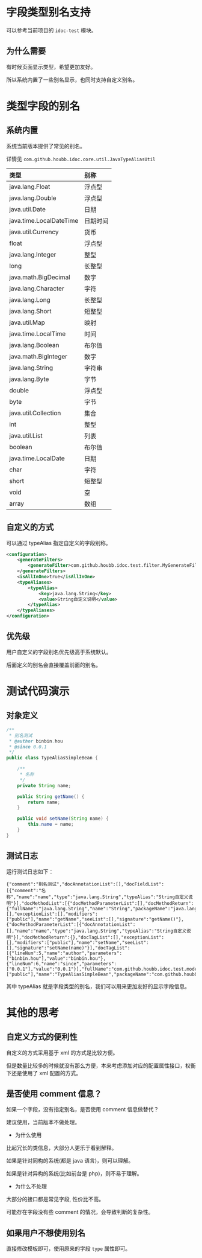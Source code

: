 # 字段类型别名支持

可以参考当前项目的 `idoc-test` 模块。

## 为什么需要

有时候页面显示类型，希望更加友好。

所以系统内置了一些别名显示，也同时支持自定义别名。
 
# 类型字段的别名

## 系统内置

系统当前版本提供了常见的别名。

详情见 `com.github.houbb.idoc.core.util.JavaTypeAliasUtil`

| 类型 | 别称 |
|:---|:---|
| java.lang.Float | 浮点型 |
| java.lang.Double | 浮点型 |
| java.util.Date | 日期 |
| java.time.LocalDateTime | 日期时间 |
| java.util.Currency | 货币 |
| float | 浮点型 |
| java.lang.Integer | 整型 |
| long | 长整型 |
| java.math.BigDecimal | 数字 |
| java.lang.Character | 字符 |
| java.lang.Long | 长整型 |
| java.lang.Short | 短整型 |
| java.util.Map | 映射 |
| java.time.LocalTime | 时间 |
| java.lang.Boolean | 布尔值 |
| java.math.BigInteger | 数字 |
| java.lang.String | 字符串 |
| java.lang.Byte | 字节 |
| double | 浮点型 |
| byte | 字节 |
| java.util.Collection | 集合 |
| int | 整型 |
| java.util.List | 列表 |
| boolean | 布尔值 |
| java.time.LocalDate | 日期 |
| char | 字符 |
| short | 短整型 |
| void | 空 |
| array | 数组 |
 
## 自定义的方式

可以通过 typeAlias 指定自定义的字段别称。

```xml
<configuration>
    <generateFilters>
        <generateFilter>com.github.houbb.idoc.test.filter.MyGenerateFilter</generateFilter>
    </generateFilters>
    <isAllInOne>true</isAllInOne>
    <typeAliases>
        <typeAlias>
            <key>java.lang.String</key>
            <value>String自定义说明</value>
        </typeAlias>
    </typeAliases>
</configuration>
```

## 优先级

用户自定义的字段别名优先级高于系统默认。

后面定义的别名会直接覆盖前面的别名。

# 测试代码演示

## 对象定义

```java
/**
 * 别名测试
 * @author binbin.hou
 * @since 0.0.1
 */
public class TypeAliasSimpleBean {

    /**
     * 名称
     */
    private String name;

    public String getName() {
        return name;
    }

    public void setName(String name) {
        this.name = name;
    }
}
```

## 测试日志

运行测试日志如下：

```
{"comment":"别名测试","docAnnotationList":[],"docFieldList":[{"comment":"名称","name":"name","type":"java.lang.String","typeAlias":"String自定义说明"}],"docMethodList":[{"docMethodParameterList":[],"docMethodReturn":{"fullName":"java.lang.String","name":"String","packageName":"java.lang"},"docTagList":[],"exceptionList":[],"modifiers":["public"],"name":"getName","seeList":[],"signature":"getName()"},{"docMethodParameterList":[{"docAnnotationList":[],"name":"name","type":"java.lang.String","typeAlias":"String自定义说明"}],"docMethodReturn":{},"docTagList":[],"exceptionList":[],"modifiers":["public"],"name":"setName","seeList":[],"signature":"setName(name)"}],"docTagList":[{"lineNum":5,"name":"author","parameters":["binbin.hou"],"value":"binbin.hou"},{"lineNum":6,"name":"since","parameters":["0.0.1"],"value":"0.0.1"}],"fullName":"com.github.houbb.idoc.test.model.TypeAliasSimpleBean","modifiers":["public"],"name":"TypeAliasSimpleBean","packageName":"com.github.houbb.idoc.test.model"}
```

其中 typeAlias 就是字段类型的别名，我们可以用来更加友好的显示字段信息。

# 其他的思考

## 自定义方式的便利性

自定义的方式采用基于 xml 的方式是比较方便。

但是数量比较多的时候就没有那么方便，本来考虑添加对应的配置属性接口，权衡下还是使用了 xml 配置的方式。

## 是否使用 comment 信息？

如果一个字段，没有指定别名，是否使用 comment 信息做替代？

建议使用，当前版本不做处理。

- 为什么使用

比起冗长的类信息，大部分人更乐于看到解释。

如果是针对同构的系统(都是 java 语言)，则可以理解。

如果是针对异构的系统(比如前台是 php)，则不易于理解。

- 为什么不处理

大部分的接口都是常见字段, 性价比不高。

可能存在字段没有些 comment 的情况，会导致判断的复杂性。

## 如果用户不想使用别名

直接修改模板即可，使用原来的字段 `type` 属性即可。